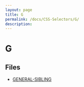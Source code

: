 ```yaml
---
layout: page
title: G
permalink: /docs/CSS-Selectors/G/
description: 
---
```


# G



## Files
* [GENERAL-SIBLING](/compare.html2pdf.tools/docs/CSS-Selectors/G/general-sibling)


